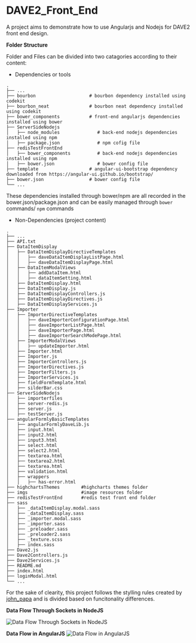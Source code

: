 # DAVE2_Front_End
A project aims to demonstrate how to use Angularjs and Nodejs for DAVE2 front end design.

**Folder Structure**

Folder and Files can be divided into two catagories according to their content: 
* Dependencies or tools
```
.
├── ...
├── bourbon                    # bourbon dependency installed using codekit
├── bourbon_neat               # bourbon neat dependency installed using codekit
├── bower_components           # front-end angularjs dependencies installed using bower
├── ServerSideNodejs
│   ├── node_modules              # back-end nodejs dependencies installed using npm
│   ├── package.json              # npm cofig file
├── redisTestFrontEnd
│   ├── bower_components          # back-end nodejs dependencies installed using npm
│   ├── bower.json                # bower config file
├── template                   # angular-ui-bootstrap dependency downloaded from https://angular-ui.github.io/bootstrap/
├── bower.json                 # bower config file
└── ...
```
These dependencies installed through bower/npm are all recorded in the bower.json/package.json and can be easily managed through `bower` commands/ `npm` commands
* Non-Dependencies (project content)
```
.
├── ...
├── API.txt                    
├── DataItemDisplay             
│   ├── DataItemDisplayDirectiveTemplates
│   │   ├── daveDataItemDisplayListPage.html
│   │   ├── daveDataItemDisplayPage.html
│   ├── DataItemModalViews
│   │   ├── addDataItem.html
│   │   ├── dataItemSetting.html
│   ├── DataItemDisplay.html
│   ├── DataItemDisplay.js
│   ├── DataItemDisplayControllers.js
│   ├── DataItemDisplayDirectives.js
│   ├── DataItemDisplayServices.js
├── Importer                
│   ├── ImporterDirectiveTemplates
│   │   ├── daveImporterConfigurationPage.html
│   │   ├── daveImporterListPage.html
│   │   ├── daveImporterPage.html
│   │   ├── daveImporterSearchModePage.html
│   ├── ImporterModalViews
│   │   ├── updateImporter.html
│   ├── Importer.html
│   ├── Importer.js
│   ├── ImporterControllers.js
│   ├── ImporterDirectives.js
│   ├── ImporterFilters.js
│   ├── ImporterServices.js
│   ├── fieldFormTemplate.html
│   ├── silderBar.css
├── ServerSideNodejs
│   ├── importerfiles        
│   ├── server-redis.js          
│   ├── server.js
│   ├── testServer.js
├── angularFormlyBasicTemplates
│   ├── angularFormlyDaveLib.js 
│   ├── input.html
│   ├── input2.html
│   ├── input3.html
│   ├── select.html
│   ├── select2.html
│   ├── textarea.html
│   ├── textarea2.html
│   ├── textarea.html
│   ├── validation.html
│   ├── wrappers
│   │   ├── has-error.html
├── highchartsThemes        #highcharts themes folder
├── imgs                    #image resources folder
├── redisTestFrontEnd       #redis test front end folder
├── sass
│   ├── _dataItemDisplay.modal.sass
│   ├── _dataItemDisplay.sass
│   ├── _importer.modal.sass
│   ├── _importer.sass
│   ├── _preloader.sass
│   ├── _preloader2.sass
│   ├── _texture.scss
│   ├── index.sass
├── Dave2.js
├── Dave2Controllers.js
├── Dave2Services.js
├── README.md
├── index.html
├── loginModal.html
└── ...
```
For the sake of clearity, this project follows the stylling rules created by [john_papa](https://github.com/johnpapa/angular-styleguide) and is divided based on funcitonality differences.

**Data Flow Through Sockets in NodeJS**

![Data Flow Through Sockets in NodeJS](https://raw.githubusercontent.com/watrool/DAVE2_Front_End_Documents/master/DAVE2%20Angular%20Structure.jpg)

**Data Flow in AngularJS**
![Data Flow in AngularJS](https://raw.githubusercontent.com/watrool/DAVE2_Front_End_Documents/b9781d4a003b19032348f094ade399aa6c450c1a/DAVE2%20Angular%20Structure%202.jpg)
